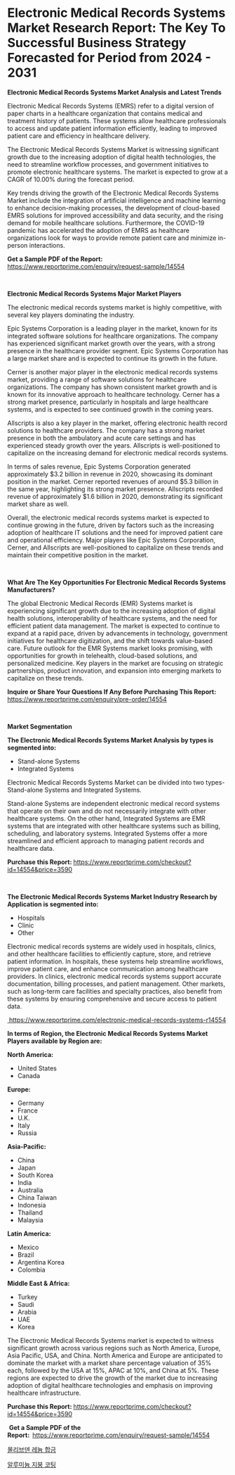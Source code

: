 <p><h1>Electronic Medical Records Systems Market Research Report: The Key To Successful Business Strategy Forecasted for Period from 2024 - 2031</h1></p><p><strong>Electronic Medical Records Systems Market Analysis and Latest Trends</strong></p>
<p><p>Electronic Medical Records Systems (EMRS) refer to a digital version of paper charts in a healthcare organization that contains medical and treatment history of patients. These systems allow healthcare professionals to access and update patient information efficiently, leading to improved patient care and efficiency in healthcare delivery.</p><p>The Electronic Medical Records Systems Market is witnessing significant growth due to the increasing adoption of digital health technologies, the need to streamline workflow processes, and government initiatives to promote electronic healthcare systems. The market is expected to grow at a CAGR of 10.00% during the forecast period.</p><p>Key trends driving the growth of the Electronic Medical Records Systems Market include the integration of artificial intelligence and machine learning to enhance decision-making processes, the development of cloud-based EMRS solutions for improved accessibility and data security, and the rising demand for mobile healthcare solutions. Furthermore, the COVID-19 pandemic has accelerated the adoption of EMRS as healthcare organizations look for ways to provide remote patient care and minimize in-person interactions.</p></p>
<p><strong>Get a Sample PDF of the Report:&nbsp;</strong> <a href="https://www.reportprime.com/enquiry/request-sample/14554">https://www.reportprime.com/enquiry/request-sample/14554</a></p>
<p>&nbsp;</p>
<p><strong>Electronic Medical Records Systems Major Market Players</strong></p>
<p><p>The electronic medical records systems market is highly competitive, with several key players dominating the industry. </p><p>Epic Systems Corporation is a leading player in the market, known for its integrated software solutions for healthcare organizations. The company has experienced significant market growth over the years, with a strong presence in the healthcare provider segment. Epic Systems Corporation has a large market share and is expected to continue its growth in the future.</p><p>Cerner is another major player in the electronic medical records systems market, providing a range of software solutions for healthcare organizations. The company has shown consistent market growth and is known for its innovative approach to healthcare technology. Cerner has a strong market presence, particularly in hospitals and large healthcare systems, and is expected to see continued growth in the coming years.</p><p>Allscripts is also a key player in the market, offering electronic health record solutions to healthcare providers. The company has a strong market presence in both the ambulatory and acute care settings and has experienced steady growth over the years. Allscripts is well-positioned to capitalize on the increasing demand for electronic medical records systems.</p><p>In terms of sales revenue, Epic Systems Corporation generated approximately $3.2 billion in revenue in 2020, showcasing its dominant position in the market. Cerner reported revenues of around $5.3 billion in the same year, highlighting its strong market presence. Allscripts recorded revenue of approximately $1.6 billion in 2020, demonstrating its significant market share as well.</p><p>Overall, the electronic medical records systems market is expected to continue growing in the future, driven by factors such as the increasing adoption of healthcare IT solutions and the need for improved patient care and operational efficiency. Major players like Epic Systems Corporation, Cerner, and Allscripts are well-positioned to capitalize on these trends and maintain their competitive position in the market.</p></p>
<p>&nbsp;</p>
<p><strong>What Are The Key Opportunities For Electronic Medical Records Systems Manufacturers?</strong></p>
<p><p>The global Electronic Medical Records (EMR) Systems market is experiencing significant growth due to the increasing adoption of digital health solutions, interoperability of healthcare systems, and the need for efficient patient data management. The market is expected to continue to expand at a rapid pace, driven by advancements in technology, government initiatives for healthcare digitization, and the shift towards value-based care. Future outlook for the EMR Systems market looks promising, with opportunities for growth in telehealth, cloud-based solutions, and personalized medicine. Key players in the market are focusing on strategic partnerships, product innovation, and expansion into emerging markets to capitalize on these trends.</p></p>
<p><strong>Inquire or Share Your Questions If Any Before Purchasing This Report:</strong> <a href="https://www.reportprime.com/enquiry/pre-order/14554">https://www.reportprime.com/enquiry/pre-order/14554</a></p>
<p>&nbsp;</p>
<p><strong>Market Segmentation</strong></p>
<p><strong>The Electronic Medical Records Systems Market Analysis by types is segmented into:</strong></p>
<p><ul><li>Stand-alone Systems</li><li>Integrated Systems</li></ul></p>
<p><p>Electronic Medical Records Systems Market can be divided into two types- Stand-alone Systems and Integrated Systems. </p><p>Stand-alone Systems are independent electronic medical record systems that operate on their own and do not necessarily integrate with other healthcare systems. On the other hand, Integrated Systems are EMR systems that are integrated with other healthcare systems such as billing, scheduling, and laboratory systems. Integrated Systems offer a more streamlined and efficient approach to managing patient records and healthcare data.</p></p>
<p><strong>Purchase this Report:&nbsp;</strong><a href="https://www.reportprime.com/checkout?id=14554&price=3590">https://www.reportprime.com/checkout?id=14554&price=3590</a></p>
<p>&nbsp;</p>
<p><strong>The Electronic Medical Records Systems Market Industry Research by Application is segmented into:</strong></p>
<p><ul><li>Hospitals</li><li>Clinic</li><li>Other</li></ul></p>
<p><p>Electronic medical records systems are widely used in hospitals, clinics, and other healthcare facilities to efficiently capture, store, and retrieve patient information. In hospitals, these systems help streamline workflows, improve patient care, and enhance communication among healthcare providers. In clinics, electronic medical records systems support accurate documentation, billing processes, and patient management. Other markets, such as long-term care facilities and specialty practices, also benefit from these systems by ensuring comprehensive and secure access to patient data.</p></p>
<p><a href="https://www.reportprime.com/electronic-medical-records-systems-r14554">&nbsp;https://www.reportprime.com/electronic-medical-records-systems-r14554</a></p>
<p><strong>In terms of Region, the Electronic Medical Records Systems Market Players available by Region are:</strong></p>
<p>
    <p> <strong> North America: </strong>
        <ul>
            <li>United States</li>
            <li>Canada</li>
        </ul>
        </p> 
    <p> <strong> Europe: </strong>
        <ul>
            <li>Germany</li>
            <li>France</li>
            <li>U.K.</li>
            <li>Italy</li>
            <li>Russia</li>
        </ul>
        </p> 
    <p> <strong> Asia-Pacific: </strong>
        <ul>
            <li>China</li>
            <li>Japan</li>
            <li>South Korea</li>
            <li>India</li>
            <li>Australia</li>
            <li>China Taiwan</li>
            <li>Indonesia</li>
            <li>Thailand</li>
            <li>Malaysia</li>
        </ul>
        </p> 
    <p> <strong> Latin America: </strong>
        <ul>
            <li>Mexico</li>
            <li>Brazil</li>
            <li>Argentina Korea</li>
            <li>Colombia</li>
        </ul>
        </p> 
    <p> <strong> Middle East & Africa: </strong>
        <ul>
            <li>Turkey</li>
            <li>Saudi</li>
            <li>Arabia</li>
            <li>UAE</li>
            <li>Korea</li>
        </ul>
    </p>
    </p>
<p><p>The Electronic Medical Records Systems market is expected to witness significant growth across various regions such as North America, Europe, Asia Pacific, USA, and China. North America and Europe are anticipated to dominate the market with a market share percentage valuation of 35% each, followed by the USA at 15%, APAC at 10%, and China at 5%. These regions are expected to drive the growth of the market due to increasing adoption of digital healthcare technologies and emphasis on improving healthcare infrastructure.</p></p>
<p><strong>Purchase this Report: </strong><a href="https://www.reportprime.com/checkout?id=14554&price=3590">https://www.reportprime.com/checkout?id=14554&price=3590</a></p>
<p>&nbsp;<strong>Get a Sample PDF of the Report:&nbsp;&nbsp;</strong><a href="https://www.reportprime.com/enquiry/request-sample/14554">https://www.reportprime.com/enquiry/request-sample/14554</a></p>
<p><strong></strong></p>
<p><p><a href="https://github.com/CarmellaLang1/Market-Research-Report-List-1/blob/main/399877075447.md">몰리브덴 레늄 합금</a></p><p><a href="https://github.com/RonSpencer61/Market-Research-Report-List-1/blob/main/905681375446.md">알루미늄 지붕 코팅</a></p></p>